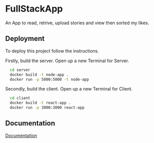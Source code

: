 
# FullStackApp

An App to read, retrive, upload stories and view then sorted my likes.




## Deployment

To deploy this project follow the instructions.

Firstly, build the server.
Open up a new Terminal for Server.

```bash
  cd server
  docker build -t node-app .
  docker run -p 5000:5000 -t node-app
```
Secondly, build the client.
Open up a new Terminal for Client.

```bash
  cd client
  docker build -t react-app .
  docker run -p 3000:3000 react-app
```

## Documentation

[Documentation](https://docs.google.com/document/d/1WFYSYvXX3IEGmndZq-RCnvJ22VUoIez-/edit?usp=sharing&ouid=105661433290822672834&rtpof=true&sd=true)

